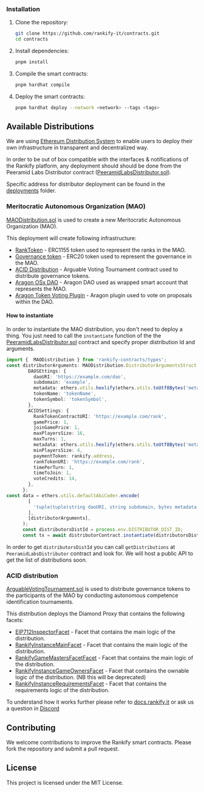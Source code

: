 ### Installation

1. Clone the repository:

   ```sh
   git clone https://github.com/rankify-it/contracts.git
   cd contracts
   ```

2. Install dependencies:

   ```sh
   pnpm install
   ```

3. Compile the smart contracts:

   ```sh
   pnpm hardhat compile
   ```

4. Deploy the smart contracts:
   ```sh
   pnpm hardhat deploy --network <network> --tags <tags>
   ```

## Available Distributions

We are using [Ethereum Distribution System](https://github.com/peeramid-labs/eds) to enable users to deploy their own infrastructure in transparent and decentralized way.

In order to be out of box compatible with the interfaces & notifications of the Rankify platform, any deployment should should be done from the Peeramid Labs Distributor contract ([PeeramidLabsDistributor.sol](./src/distributors/PeeramidLabsDistributor.sol)).

Specific address for distributor deployment can be found in the [deployments](./deployments) folder.

### Meritocratic Autonomous Organization (MAO)

[MAODistribution.sol](./src/distributions/MAODistribution.sol) is used to create a new Meritocratic Autonomous Organization (MAO).

This deployment will create following infrastructure:

- [RankToken](./src/tokens/RankToken.sol) - ERC1155 token used to represent the ranks in the MAO.
- [Governance token](./src/tokens/DistributableGovernanceERC20.sol) - ERC20 token used to represent the governance in the MAO.
- [ACID Distribution](./src/distributions/ArguableVotingTournament.sol) - Arguable Voting Tournament contract used to distribute governance tokens.
- [Aragon OSx DAO](https://aragon.org/) - Aragon DAO used as wrapped smart account that represents the MAO.
- [Aragon Token Voting Plugin](https://github.com/aragon/token-voting-plugin) - Aragon plugin used to vote on proposals within the DAO.

#### How to instantiate

In order to instantiate the MAO distribution, you don't need to deploy a thing. You just need to call the `instantiate` function of the the [PeeramidLabsDistributor.sol](./src/distributors/PeeramidLabsDistributor.sol) contract and specify proper distribution Id and arguments.
```ts
import {  MAODistribution } from 'rankify-contracts/types';
const distributorArguments: MAODistribution.DistributorArgumentsStruct = {
        DAOSEttings: {
          daoURI: 'https://example.com/dao',
          subdomain: 'example',
          metadata: ethers.utils.hexlify(ethers.utils.toUtf8Bytes('metadata')),
          tokenName: 'tokenName',
          tokenSymbol: 'tokenSymbol',
        },
        ACIDSettings: {
          RankTokenContractURI: 'https://example.com/rank',
          gamePrice: 1,
          joinGamePrice: 1,
          maxPlayersSize: 16,
          maxTurns: 1,
          metadata: ethers.utils.hexlify(ethers.utils.toUtf8Bytes('metadata')),
          minPlayersSize: 4,
          paymentToken: rankify.address,
          rankTokenURI: 'https://example.com/rank',
          timePerTurn: 1,
          timeToJoin: 1,
          voteCredits: 14,
        },
      };
const data = ethers.utils.defaultAbiCoder.encode(
        [
          'tuple(tuple(string daoURI, string subdomain, bytes metadata, string tokenName, string tokenSymbol) DAOSEttings, tuple(uint256 timePerTurn, uint256 maxPlayersSize, uint256 minPlayersSize, uint256 timeToJoin, uint256 maxTurns, uint256 voteCredits, uint256 gamePrice, address paymentToken, uint256 joinGamePrice, string metadata, string rankTokenURI, string RankTokenContractURI) ACIDSettings)',
        ],
        [distributorArguments],
      );
      const distributorsDistId = process.env.DISTRIBUTOR_DIST_ID;
      const tx = await distributorContract.instantiate(distributorsDistId, data);

```

In order to get `distributorsDistId` you can call `getDistributions` at `PeeramidLabsDistributor` contract and look for. We will host a public API to get the list of distributions soon.


### ACID distribution

[ArguableVotingTournament.sol](./src/distributions/ArguableVotingTournament.sol) is used to distribute governance tokens to the participants of the MAO by conducting autonomous competence identification tournaments.

This distribution deploys the Diamond Proxy that contains the following facets:

- [EIP712InspectorFacet](./src/facets/EIP712InspectorFacet.sol) - Facet that contains the main logic of the distribution.
- [RankifyInstanceMainFacet](./src/facets//RankifyInstanceMainFacet.sol) - Facet that contains the main logic of the distribution.
- [RankifyGameMastersFacetFacet](./src/facets/RankifyInstanceGameMastersFacet.sol) - Facet that contains the main logic of the distribution.
- [RankifyInstanceGameOwnersFacet](./src/facets/RankifyInstanceGameOwnersFacet.sol) - Facet that contains the ownable logic of the distribution. (NB this will be deprecated)
- [RankifyInstanceRequirementsFacet](./src/facets/RankifyInstanceRequirementsFacet.sol) - Facet that contains the requirements logic of the distribution.

To understand how it works further please refer to [docs.rankify.it](https://docs.rankify.it/governance) or ask us a question in [Discord](https://discord.gg/EddGgGUuWC)


## Contributing

We welcome contributions to improve the Rankify smart contracts. Please fork the repository and submit a pull request.

## License

This project is licensed under the MIT License.
